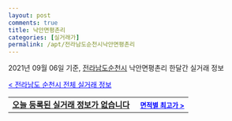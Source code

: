 ```yaml
---
layout: post
comments: true
title: 낙안면평촌리
categories: [실거래가]
permalink: /apt/전라남도순천시낙안면평촌리
---
```


2021년 09월 06일 기준, <a href="/apt/전라남도순천시">전라남도순천시</a> 낙안면평촌리 한달간 실거래 정보

<a style="color: blue;" href="/apt/전라남도순천시">< 전라남도 순천시 전체 실거래 정보</a>
<!---- start ---->
<table>
  <tr>
    <td colspan="4" style="font-weight: bold;"><a href="/apt/전라남도순천시낙안면평촌리{name_without_space}">오늘 등록된 실거래 정보가 없습니다</a> &nbsp;&nbsp;&nbsp; <a style="color: blue; font-size: smaller;" href="/apt/전라남도순천시낙안면평촌리{name_without_space}">면적별 최고가 ></a></td>
  </tr>
    
</table>
<!---- end ---->
    